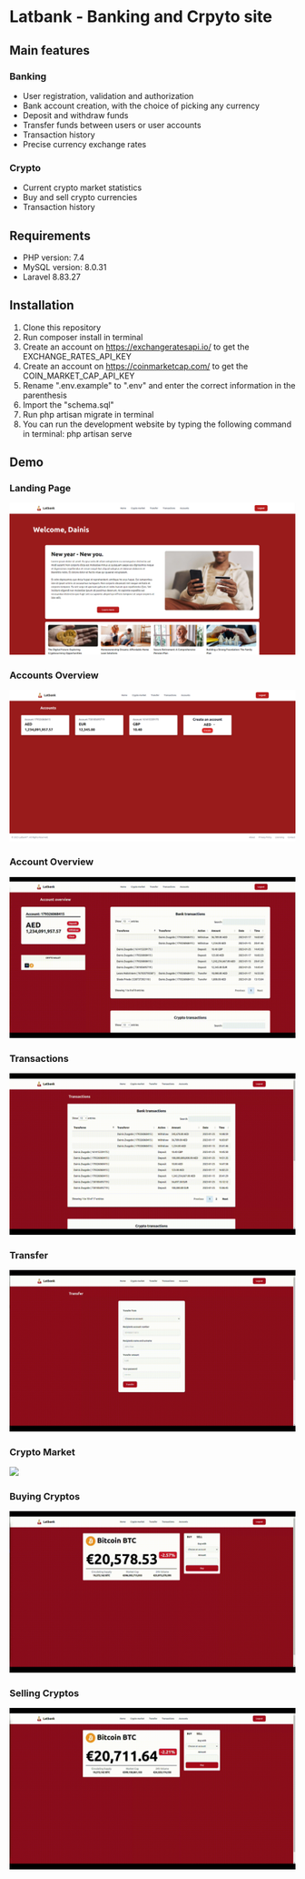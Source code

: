 # Latbank - Banking and Crpyto site

## Main features

### Banking
* User registration, validation and authorization
* Bank account creation, with the choice of picking any currency 
* Deposit and withdraw funds
* Transfer funds between users or user accounts
* Transaction history
* Precise currency exchange rates

### Crypto
* Current crypto market statistics
* Buy and sell crypto currencies
* Transaction history

##
## Requirements
* PHP version: 7.4 
* MySQL version: 8.0.31
* Laravel 8.83.27

## Installation
1. Clone this repository
2. Run composer install in terminal
3. Create an account on https://exchangeratesapi.io/ to get the EXCHANGE_RATES_API_KEY
4. Create an account on https://coinmarketcap.com/ to get the COIN_MARKET_CAP_API_KEY
5. Rename ".env.example" to ".env" and enter the correct information in the parenthesis
6. Import the "schema.sql"
7. Run php artisan migrate in terminal
8. You can run the development website by typing the following command in terminal: php artisan serve

## Demo

### Landing Page
![](https://github.com/ricardsupenieks/Latbank/blob/main/demo/mainPageLogin.png)

### Accounts Overview
![](https://github.com/ricardsupenieks/Latbank/blob/main/demo/accounts.png)

### Account Overview
![](https://github.com/ricardsupenieks/Latbank/blob/main/demo/account.gif)

### Transactions
![](https://github.com/ricardsupenieks/Latbank/blob/main/demo/transactions.gif)

### Transfer
![](https://github.com/ricardsupenieks/Latbank/blob/main/demo/transfer.gif)

### Crypto Market
![](https://github.com/ricardsupenieks/Latbank/blob/main/demo/cryptos.gif)

### Buying Cryptos
![](https://github.com/ricardsupenieks/Latbank/blob/main/demo/buy.gif)

### Selling Cryptos
![](https://github.com/ricardsupenieks/Latbank/blob/main/demo/sell.gif)
